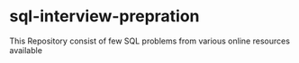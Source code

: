 # sql-interview-prepration
This Repository consist of few SQL problems from various online resources available 
